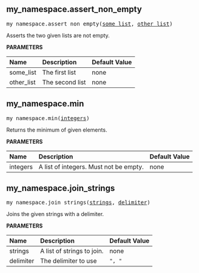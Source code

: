 <!-- Generated with Stardoc: http://skydoc.bazel.build -->

<a name="#my_namespace.assert_non_empty"></a>

## my_namespace.assert_non_empty

<pre>
my_namespace.assert_non_empty(<a href="#my_namespace.assert_non_empty-some_list">some_list</a>, <a href="#my_namespace.assert_non_empty-other_list">other_list</a>)
</pre>

Asserts the two given lists are not empty.

**PARAMETERS**


| Name  | Description | Default Value |
| :------------- | :------------- | :------------- |
| <a name="my_namespace.assert_non_empty-some_list"></a>some_list | The first list |  none |
| <a name="my_namespace.assert_non_empty-other_list"></a>other_list | The second list |  none |


<a name="#my_namespace.min"></a>

## my_namespace.min

<pre>
my_namespace.min(<a href="#my_namespace.min-integers">integers</a>)
</pre>

Returns the minimum of given elements.

**PARAMETERS**


| Name  | Description | Default Value |
| :------------- | :------------- | :------------- |
| <a name="my_namespace.min-integers"></a>integers | A list of integers. Must not be empty. |  none |


<a name="#my_namespace.join_strings"></a>

## my_namespace.join_strings

<pre>
my_namespace.join_strings(<a href="#my_namespace.join_strings-strings">strings</a>, <a href="#my_namespace.join_strings-delimiter">delimiter</a>)
</pre>

Joins the given strings with a delimiter.

**PARAMETERS**


| Name  | Description | Default Value |
| :------------- | :------------- | :------------- |
| <a name="my_namespace.join_strings-strings"></a>strings | A list of strings to join. |  none |
| <a name="my_namespace.join_strings-delimiter"></a>delimiter | The delimiter to use |  <code>", "</code> |


